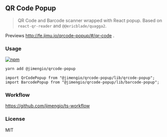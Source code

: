 ## QR Code Popup

> QR Code and Barcode scanner wrapped with React popup. Based on `react-qr-reader` and `@@ericblade/quagga2`.

Previews http://fe.jimu.io/qrcode-popup/#/qr-code .

### Usage

[![npm](https://img.shields.io/npm/v/@jimengio/qrcode-popup)](https://www.npmjs.com/package/@jimengio/qrcode-popup)

```bash
yarn add @jimengio/qrcode-popup
```

```tsx
import QrCodePopup from "@jimengio/qrcode-popup/lib/qrcode-popup";
import BarcodePopup from "@jimengio/qrcode-popup/lib/barcode-popup";
```

### Workflow

https://github.com/jimengio/ts-workflow

### License

MIT
